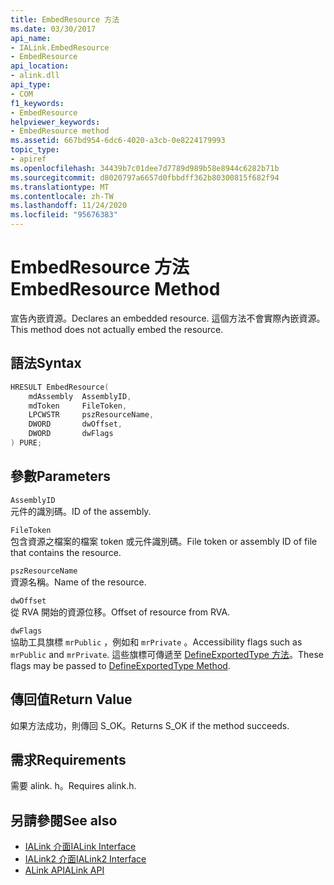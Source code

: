 ```yaml
---
title: EmbedResource 方法
ms.date: 03/30/2017
api_name:
- IALink.EmbedResource
- EmbedResource
api_location:
- alink.dll
api_type:
- COM
f1_keywords:
- EmbedResource
helpviewer_keywords:
- EmbedResource method
ms.assetid: 667bd954-6dc6-4020-a3cb-0e8224179993
topic_type:
- apiref
ms.openlocfilehash: 34439b7c01dee7d7789d989b58e8944c6282b71b
ms.sourcegitcommit: d8020797a6657d0fbbdff362b80300815f682f94
ms.translationtype: MT
ms.contentlocale: zh-TW
ms.lasthandoff: 11/24/2020
ms.locfileid: "95676383"
---
```

# <a name="embedresource-method"></a><span data-ttu-id="8908f-102">EmbedResource 方法</span><span class="sxs-lookup"><span data-stu-id="8908f-102">EmbedResource Method</span></span>

<span data-ttu-id="8908f-103">宣告內嵌資源。</span><span class="sxs-lookup"><span data-stu-id="8908f-103">Declares an embedded resource.</span></span> <span data-ttu-id="8908f-104">這個方法不會實際內嵌資源。</span><span class="sxs-lookup"><span data-stu-id="8908f-104">This method does not actually embed the resource.</span></span>  
  
## <a name="syntax"></a><span data-ttu-id="8908f-105">語法</span><span class="sxs-lookup"><span data-stu-id="8908f-105">Syntax</span></span>  
  
```cpp  
HRESULT EmbedResource(  
    mdAssembly  AssemblyID,  
    mdToken     FileToken,  
    LPCWSTR     pszResourceName,  
    DWORD       dwOffset,  
    DWORD       dwFlags  
) PURE;  
```  
  
## <a name="parameters"></a><span data-ttu-id="8908f-106">參數</span><span class="sxs-lookup"><span data-stu-id="8908f-106">Parameters</span></span>  

 `AssemblyID`  
 <span data-ttu-id="8908f-107">元件的識別碼。</span><span class="sxs-lookup"><span data-stu-id="8908f-107">ID of the assembly.</span></span>  
  
 `FileToken`  
 <span data-ttu-id="8908f-108">包含資源之檔案的檔案 token 或元件識別碼。</span><span class="sxs-lookup"><span data-stu-id="8908f-108">File token or assembly ID of file that contains the resource.</span></span>  
  
 `pszResourceName`  
 <span data-ttu-id="8908f-109">資源名稱。</span><span class="sxs-lookup"><span data-stu-id="8908f-109">Name of the resource.</span></span>  
  
 `dwOffset`  
 <span data-ttu-id="8908f-110">從 RVA 開始的資源位移。</span><span class="sxs-lookup"><span data-stu-id="8908f-110">Offset of resource from RVA.</span></span>  
  
 `dwFlags`  
 <span data-ttu-id="8908f-111">協助工具旗標 `mrPublic` ，例如和 `mrPrivate` 。</span><span class="sxs-lookup"><span data-stu-id="8908f-111">Accessibility flags such as `mrPublic` and `mrPrivate`.</span></span> <span data-ttu-id="8908f-112">這些旗標可傳遞至 [DefineExportedType 方法](../metadata/imetadataassemblyemit-defineexportedtype-method.md)。</span><span class="sxs-lookup"><span data-stu-id="8908f-112">These flags may be passed to [DefineExportedType Method](../metadata/imetadataassemblyemit-defineexportedtype-method.md).</span></span>  
  
## <a name="return-value"></a><span data-ttu-id="8908f-113">傳回值</span><span class="sxs-lookup"><span data-stu-id="8908f-113">Return Value</span></span>  

 <span data-ttu-id="8908f-114">如果方法成功，則傳回 S_OK。</span><span class="sxs-lookup"><span data-stu-id="8908f-114">Returns S_OK if the method succeeds.</span></span>  
  
## <a name="requirements"></a><span data-ttu-id="8908f-115">需求</span><span class="sxs-lookup"><span data-stu-id="8908f-115">Requirements</span></span>  

 <span data-ttu-id="8908f-116">需要 alink. h。</span><span class="sxs-lookup"><span data-stu-id="8908f-116">Requires alink.h.</span></span>  
  
## <a name="see-also"></a><span data-ttu-id="8908f-117">另請參閱</span><span class="sxs-lookup"><span data-stu-id="8908f-117">See also</span></span>

- [<span data-ttu-id="8908f-118">IALink 介面</span><span class="sxs-lookup"><span data-stu-id="8908f-118">IALink Interface</span></span>](ialink-interface.md)
- [<span data-ttu-id="8908f-119">IALink2 介面</span><span class="sxs-lookup"><span data-stu-id="8908f-119">IALink2 Interface</span></span>](ialink2-interface.md)
- [<span data-ttu-id="8908f-120">ALink API</span><span class="sxs-lookup"><span data-stu-id="8908f-120">ALink API</span></span>](index.md)
